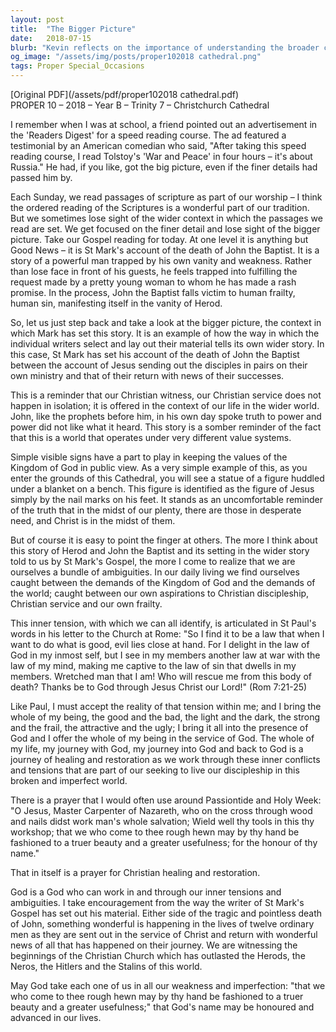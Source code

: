 ```yaml
---
layout: post
title:  "The Bigger Picture"
date:   2018-07-15
blurb: "Kevin reflects on the importance of understanding the broader context of scripture, using the story of John the Baptist's death as a focal point. He emphasizes the tension between the values of God's Kingdom and worldly values, and the inner conflict we face in reconciling our Christian aspirations with our human frailty. The sermon calls for a recognition of our ambiguities and a commitment to service and healing through Christ."
og_image: "/assets/img/posts/proper102018 cathedral.png"
tags: Proper Special_Occasions
---
```

[Original PDF](/assets/pdf/proper102018 cathedral.pdf)    
PROPER 10 – 2018 – Year B – Trinity 7 – Christchurch Cathedral

I remember when I was at school, a friend pointed out an advertisement in the 'Readers Digest' for a speed reading course. The ad featured a testimonial by an American comedian who said, "After taking this speed reading course, I read Tolstoy's 'War and Peace' in four hours – it's about Russia." He had, if you like, got the big picture, even if the finer details had passed him by.

Each Sunday, we read passages of scripture as part of our worship – I think the ordered reading of the Scriptures is a wonderful part of our tradition. But we sometimes lose sight of the wider context in which the passages we read are set. We get focused on the finer detail and lose sight of the bigger picture. Take our Gospel reading for today. At one level it is anything but Good News – it is St Mark's account of the death of John the Baptist. It is a story of a powerful man trapped by his own vanity and weakness. Rather than lose face in front of his guests, he feels trapped into fulfilling the request made by a pretty young woman to whom he has made a rash promise. In the process, John the Baptist falls victim to human frailty, human sin, manifesting itself in the vanity of Herod.

So, let us just step back and take a look at the bigger picture, the context in which Mark has set this story. It is an example of how the way in which the individual writers select and lay out their material tells its own wider story. In this case, St Mark has set his account of the death of John the Baptist between the account of Jesus sending out the disciples in pairs on their own ministry and that of their return with news of their successes.

This is a reminder that our Christian witness, our Christian service does not happen in isolation; it is offered in the context of our life in the wider world. John, like the prophets before him, in his own day spoke truth to power and power did not like what it heard. This story is a somber reminder of the fact that this is a world that operates under very different value systems.

Simple visible signs have a part to play in keeping the values of the Kingdom of God in public view. As a very simple example of this, as you enter the grounds of this Cathedral, you will see a statue of a figure huddled under a blanket on a bench. This figure is identified as the figure of Jesus simply by the nail marks on his feet. It stands as an uncomfortable reminder of the truth that in the midst of our plenty, there are those in desperate need, and Christ is in the midst of them.

But of course it is easy to point the finger at others. The more I think about this story of Herod and John the Baptist and its setting in the wider story told to us by St Mark's Gospel, the more I come to realize that we are ourselves a bundle of ambiguities. In our daily living we find ourselves caught between the demands of the Kingdom of God and the demands of the world; caught between our own aspirations to Christian discipleship, Christian service and our own frailty.

This inner tension, with which we can all identify, is articulated in St Paul's words in his letter to the Church at Rome: "So I find it to be a law that when I want to do what is good, evil lies close at hand. For I delight in the law of God in my inmost self, but I see in my members another law at war with the law of my mind, making me captive to the law of sin that dwells in my members. Wretched man that I am! Who will rescue me from this body of death? Thanks be to God through Jesus Christ our Lord!" (Rom 7:21-25)

Like Paul, I must accept the reality of that tension within me; and I bring the whole of my being, the good and the bad, the light and the dark, the strong and the frail, the attractive and the ugly; I bring it all into the presence of God and I offer the whole of my being in the service of God. The whole of my life, my journey with God, my journey into God and back to God is a journey of healing and restoration as we work through these inner conflicts and tensions that are part of our seeking to live our discipleship in this broken and imperfect world.

There is a prayer that I would often use around Passiontide and Holy Week: "O Jesus, Master Carpenter of Nazareth, who on the cross through wood and nails didst work man's whole salvation; Wield well thy tools in this thy workshop; that we who come to thee rough hewn may by thy hand be fashioned to a truer beauty and a greater usefulness; for the honour of thy name."

That in itself is a prayer for Christian healing and restoration.

God is a God who can work in and through our inner tensions and ambiguities. I take encouragement from the way the writer of St Mark's Gospel has set out his material. Either side of the tragic and pointless death of John, something wonderful is happening in the lives of twelve ordinary men as they are sent out in the service of Christ and return with wonderful news of all that has happened on their journey. We are witnessing the beginnings of the Christian Church which has outlasted the Herods, the Neros, the Hitlers and the Stalins of this world.

May God take each one of us in all our weakness and imperfection: "that we who come to thee rough hewn may by thy hand be fashioned to a truer beauty and a greater usefulness;" that God's name may be honoured and advanced in our lives.
